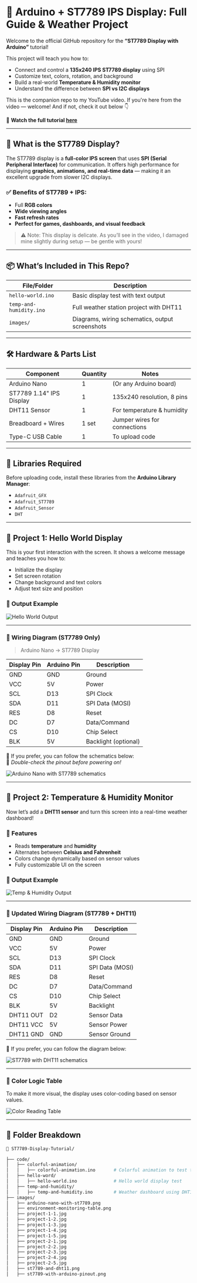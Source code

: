 # 🌈 Arduino + ST7789 IPS Display: Full Guide & Weather Project

Welcome to the official GitHub repository for the **“ST7789 Display with Arduino”** tutorial!

This project will teach you how to:
- Connect and control a **135x240 IPS ST7789 display** using SPI
- Customize text, colors, rotation, and background
- Build a real-world **Temperature & Humidity monitor**
- Understand the difference between **SPI vs I2C displays**

This is the companion repo to my YouTube video. If you're here from the video — welcome! And if not, check it out below 👇

🎥 **Watch the full tutorial [here](https://www.youtube.com/@lucasfernandochannel)**  

---

## 🧠 What is the ST7789 Display?

The ST7789 display is a **full-color IPS screen** that uses **SPI (Serial Peripheral Interface)** for communication. It offers high performance for displaying **graphics, animations, and real-time data** — making it an excellent upgrade from slower I2C displays.

### ✅ Benefits of ST7789 + IPS:
- Full **RGB colors**
- **Wide viewing angles**
- **Fast refresh rates**
- **Perfect for games, dashboards, and visual feedback**

> ⚠️ Note: This display is delicate. As you’ll see in the video, I damaged mine slightly during setup — be gentle with yours!

---

## 📦 What’s Included in This Repo?

| File/Folder                | Description                                          |
|---------------------------|------------------------------------------------------|
| `hello-world.ino`         | Basic display test with text output                 |
| `temp-and-humidity.ino`   | Full weather station project with DHT11             |
| `images/`                 | Diagrams, wiring schematics, output screenshots     |

---

## 🛠️ Hardware & Parts List

| Component                | Quantity | Notes                            |
|-------------------------|----------|----------------------------------|
| Arduino Nano            | 1        | (Or any Arduino board)           |
| ST7789 1.14" IPS Display| 1        | 135x240 resolution, 8 pins       |
| DHT11 Sensor            | 1        | For temperature & humidity       |
| Breadboard + Wires      | 1 set    | Jumper wires for connections     |
| Type-C USB Cable        | 1        | To upload code                   |

---

## 🧰 Libraries Required

Before uploading code, install these libraries from the **Arduino Library Manager**:

- `Adafruit_GFX`
- `Adafruit_ST7789`
- `Adafruit_Sensor`
- `DHT`

---

## 🧩 Project 1: Hello World Display

This is your first interaction with the screen. It shows a welcome message and teaches you how to:

- Initialize the display
- Set screen rotation
- Change background and text colors
- Adjust text size and position

### 📸 Output Example

![Hello World Output](images/project-1-1.jpg)

---

### 🔌 Wiring Diagram (ST7789 Only)

> Arduino Nano → ST7789 Display

| Display Pin | Arduino Pin | Description            |
|-------------|-------------|------------------------|
| GND         | GND         | Ground                 |
| VCC         | 5V          | Power                  |
| SCL         | D13         | SPI Clock              |
| SDA         | D11         | SPI Data (MOSI)        |
| RES         | D8          | Reset                  |
| DC          | D7          | Data/Command           |
| CS          | D10         | Chip Select            |
| BLK         | 5V          | Backlight (optional)   |

📸 If you prefer, you can follow the schematics below:</br>
📝 *Double-check the pinout before powering on!*

![Arduino Nano with ST7789 schematics](images/arduino-nano-with-st7789.png)  

---

## 🧩 Project 2: Temperature & Humidity Monitor

Now let’s add a **DHT11 sensor** and turn this screen into a real-time weather dashboard!

### 🧠 Features
- Reads **temperature** and **humidity**
- Alternates between **Celsius and Fahrenheit**
- Colors change dynamically based on sensor values
- Fully customizable UI on the screen

### 📸 Output Example

![Temp & Humidity Output](images/project-2-2.jpg)

---

### 🔌 Updated Wiring Diagram (ST7789 + DHT11)

| Display Pin | Arduino Pin | Description            |
|-------------|-------------|------------------------|
| GND         | GND         | Ground                 |
| VCC         | 5V          | Power                  |
| SCL         | D13         | SPI Clock              |
| SDA         | D11         | SPI Data (MOSI)        |
| RES         | D8          | Reset                  |
| DC          | D7          | Data/Command           |
| CS          | D10         | Chip Select            |
| BLK         | 5V          | Backlight              |
| DHT11 OUT   | D2          | Sensor Data            |
| DHT11 VCC   | 5V          | Sensor Power           |
| DHT11 GND   | GND         | Sensor Ground          |

📸 If you prefer, you can follow the diagram below:

![ST7789 with DHT11 schematics](images/st7789-and-dht11.png)

---

### 🎨 Color Logic Table

To make it more visual, the display uses color-coding based on sensor values.

![Color Reading Table](images/environment-monitoring-table.png)

---

## 📂 Folder Breakdown

```bash
📁 ST7789-Display-Tutorial/

├── code/
│   ├── colorful-animation/
│   │   ├── colorful-animation.ino       # Colorful animation to test the screen
│   ├── hello-word/
│   │   ├── hello-world.ino              # Hello world display test
│   ├── temp-and-humidity/
│   │   ├── temp-and-humidity.ino        # Weather dashboard using DHT11
├── images/
│   ├── arduino-nano-with-st7789.png
│   ├── environment-monitoring-table.png
│   ├── project-1-1.jpg
│   ├── project-1-2.jpg
│   ├── project-1-3.jpg
│   ├── project-1-4.jpg
│   ├── project-1-5.jpg
│   ├── project-2-1.jpg
│   ├── project-2-2.jpg
│   ├── project-2-3.jpg
│   ├── project-2-4.jpg
│   ├── project-2-5.jpg
│   ├── st7789-and-dht11.png
│   ├── st7789-with-arduino-pinout.png
